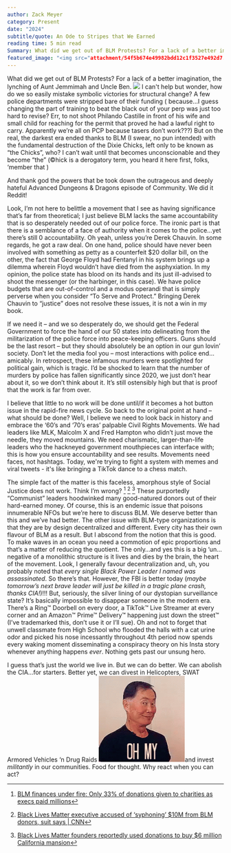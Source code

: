 ```yaml
---
author: Zack Meyer
category: Present
date: "2024"
subtitle/quote: An Ode to Stripes that We Earned
reading time: 5 min read
Summary: What did we get out of BLM Protests? For a lack of a better imagination, the lynching of Aunt Jemmimah and Uncle Ben. A few police departments were stripped bare of their funding (because I guess changing the part of training to beat the black out of your perp was just too hard to revise? Err, not shoot a person of color in front of his wife and small child for reaching for the permit that proved he had a lawful right to carry. Apparently we’re all on PCP because tasers don’t work???)
featured_image: "<img src="attachment/54f5b674e49982bdd12c1f3527e492d7.webp" />"
---
```

What did we get out of BLM Protests? For a lack of a better imagination, the lynching of Aunt Jemmimah and Uncle Ben. <img src="attachment/475b65e9722c2d4cb5b81022aa6e2d1a.webp" />  I can't help but wonder, how do we so easily mistake symbolic victories for structural change? A few police departments were stripped bare of their funding ( because…I guess changing the part of training to beat the black out of your perp was just too hard to revise? Err, to not shoot Philando Castille in front of his wife and small child for reaching for the permit that proved he had a lawful right to carry. Apparently we’re all on PCP because tasers don’t work???)  But on the real, the darkest era ended thanks to BLM (I swear, no pun intended) with the fundamental destruction of the Dixie Chicks, left only to be known as “the Chicks”, who? I can’t wait until that becomes unconscionable and they become “the” (©hick is a derogatory term, you heard it here first, folks, ‘member that )

And thank god the powers that be took down the outrageous and deeply hateful Advanced Dungeons & Dragons episode of Community. We did it Reddit!

Look, I’m not here to belittle a movement that I see as having significance that’s far from theoretical; I just believe BLM lacks the same accountability that is so desperately needed out of our police force. The ironic part is that there is a semblance of a face of authority when it comes to the police…yet there’s still 0 accountability. Oh yeah, unless you’re Derek Chauvin. In some regards, he got a raw deal. On one hand, police should have never been involved with something as petty as a counterfeit $20 dollar bill, on the other, the fact that George Floyd had Fentanyl in his system brings up a dilemma wherein Floyd wouldn’t have died from the asphyxiation. In my opinion, the police state has blood on its hands and its just ill-advised to shoot the messenger (or the harbinger, in this case). We have police budgets that are out-of-control and a modus operandi that is simply perverse when you consider “To Serve and Protect.” Bringing Derek Chauvin to “justice” does not resolve these issues, it is not a win in my book. 

If we need it – and we so desperately do, we should get the Federal Government to force the hand of our 50 states into delineating from the militarization of the police force into peace-keeping officers. Guns should be the last resort – but they should absolutely be an option in our gun lovin’ society. Don’t let the media fool you – most interactions with police end…amicably. In retrospect, these infamous murders were spotlighted for political gain, which is tragic. I’d be shocked to learn that the number of murders by police has fallen significantly since 2020, we just don’t hear about it, so we don’t think about it. It’s still ostensibly high but that is proof that the work is far from over.

I believe that little to no work will be done until/if it becomes a hot button issue in the rapid-fire news cycle. So back to the original point at hand – what should be done? Well, I believe we need to look back in history and embrace the ‘60’s and ‘70’s eras’ palpable Civil Rights Movements. We had leaders like MLK, Malcolm X and Fred Hampton who didn’t just move the needle, they moved mountains. We need charismatic, larger-than-life leaders who the hackneyed government mouthpieces can interface with; this is how you ensure accountability and see results. Movements need faces, not hashtags. Today, we're trying to fight a system with memes and viral tweets - it's like bringing a TikTok dance to a chess match.

The simple fact of the matter is this faceless, amorphous style of Social Justice does not work. Think I’m wrong? [^1] [^2] [^3] These purportedly “Communist” leaders hoodwinked many good-natured donors out of their hard-earned money. Of course, this is an endemic issue that poisons innumerable NFOs but we’re here to discuss BLM. We deserve better than this and we’ve had better. The other issue with BLM-type organizations is that they are by design decentralized and different. Every city has their own flavour of BLM as a result. But I abscond from the notion that this is good. To make waves in an ocean you need a commotion of epic proportions and that’s a matter of reducing the quotient. The only…and yes this is a big ‘un…negative of a monolithic structure is it lives and dies by the brain, the heart of the movement. Look, I generally favour decentralization and, uh, you probably noted that *every single Black Power Leader I named was assassinated*. So there’s that. However, the FBI is better today (*maybe tomorrow’s next brave leader will just be killed in a tragic plane crash, thanks CIA!*)!!! But, seriously, the silver lining of our dystopian surveillance state? It’s basically impossible to disappear someone in the modern era. There’s a Ring™ Doorbell on every door, a TikTok™ Live Streamer at every corner and an Amazon™ Prime™ Delivery™ happening just down the street™ (I’ve trademarked this, don’t use it or I’ll sue). Oh and not to forget that unwell classmate from High School who flooded the halls with a cat urine odor and picked his nose incessantly throughout 4th period now spends every waking moment disseminating a conspiracy theory on his Insta story whenever anything happens *ever*.  Nothing gets past our unsung hero.

I guess that’s just the world we live in. But we can do better. We can abolish the CIA…for starters. Better yet, we can divest in Helicopters, SWAT Armored Vehicles ‘n Drug Raids  <img src="attachment/59184189102e373387d103a83bdc2bc7.webp" />and invest *militantly* in our communities. Food for thought. Why react when you can act?

[^1]:  [BLM finances under fire: Only 33% of donations given to charities as execs paid millions](https://thenationaldesk.com/news/americas-news-now/blm-finances-under-fire-only-33-of-donations-given-to-charities-as-execs-paid-millions-black-lives-matter-racism-bankruptcy-deficit-fundraising-fundraisers-george-floyd-breonna-taylor-patrisse-cullors-tamir-rice-fraud-scam)
[^2]: [Black Lives Matter executive accused of ‘syphoning’ $10M from BLM donors, suit says \| CNN](https://www.cnn.com/2022/09/04/us/black-lives-matter-executive-lawsuit/index.html) 
[^3]: [Black Lives Matter founders reportedly used donations to buy $6 million California mansion](https://www.fox8live.com/2022/04/06/black-lives-matter-founders-reportedly-used-donations-buy-6-million-california-mansion/)